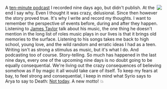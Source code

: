 <img src="http://scripting.com/images/2018/09/10/aryaActionFigure.png" border="0" align="right">A <a href="http://scripting.com/2020/03/05/aDeadlyVirusIstakingOverTheWorldAndTheUnitedStatesDoesntHaveAGovernment.m4a">ten-minute podcast</a> I recorded nine days ago, but didn't publish. At the end I say why. Even I thought it was crazy, delusional. Since then however the story proved true. It's why I write and record my thoughts. I want to remember the perspective of events before, during and after they happen. Listening to <a href="http://scripting.com/2020/03/11.html#a190333">James Taylor</a> talk about his music, the one thing he doesn't mention in the long list of roles music plays in our lives is that it brings old memories to the surface. Listening to his songs takes me back to high school, young love, and the wild random and erratic ideas I had as a teen. Writing isn't as strong a stimulus as music, but it's what I do. And podcasting too of course. Story-telling. So much has happened in the last nine days, every one of the upcoming nine days is no doubt going to be equally consequential. We're living out the crazy consequences of believing somehow as if by magic it all would take care of itself. To keep my fears at bay, to feel strong and consequential, I keep in mind what Syrio says to Arya to say to Death: <a href="https://www.youtube.com/watch?v=AEhAFgvwS1M">Not today</a>. A new motto! :boom:
